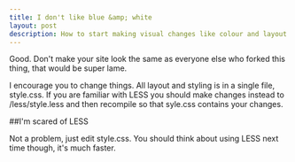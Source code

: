 ```yaml
---
title: I don't like blue &amp; white
layout: post
description: How to start making visual changes like colour and layout.
---
```


Good. Don't make your site look the same as everyone else who forked this thing, that would be super lame.

I encourage you to change things. All layout and styling is in a single file, style.css. If you are familiar with LESS you should make changes instead to /less/style.less and then recompile so that syle.css contains your changes.

##I'm scared of LESS

Not a problem, just edit style.css. You should think about using LESS next time though, it's much faster.